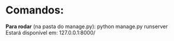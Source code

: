 # Comandos:

**Para rodar** (na pasta do manage.py): python manage.py runserver\
Estará disponível em: 127.0.0.1:8000/
